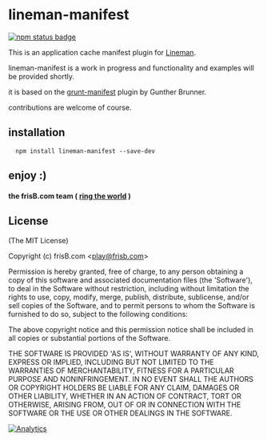 lineman-manifest
===

[![npm status badge](https://nodei.co/npm/lineman-manifest.png?stars=true&downloads=true)](https://nodei.co/npm/lineman-manifest/)

This is an application cache manifest plugin for [Lineman](http://linemanjs.com).

lineman-manifest is a work in progress and functionality and examples will be provided shortly.

it is based on the [grunt-manifest](https://github.com/gunta/grunt-manifest) plugin by Gunther Brunner.

contributions are welcome of course.

## installation

```
  npm install lineman-manifest --save-dev
```

## enjoy :)

#### the frisB.com team ( [ring the world](http://www.frisb.com "frisB.com") )


## License

(The MIT License)

Copyright (c) frisB.com &lt;play@frisb.com&gt;

Permission is hereby granted, free of charge, to any person obtaining
a copy of this software and associated documentation files (the
'Software'), to deal in the Software without restriction, including
without limitation the rights to use, copy, modify, merge, publish,
distribute, sublicense, and/or sell copies of the Software, and to
permit persons to whom the Software is furnished to do so, subject to
the following conditions:

The above copyright notice and this permission notice shall be
included in all copies or substantial portions of the Software.

THE SOFTWARE IS PROVIDED 'AS IS', WITHOUT WARRANTY OF ANY KIND,
EXPRESS OR IMPLIED, INCLUDING BUT NOT LIMITED TO THE WARRANTIES OF
MERCHANTABILITY, FITNESS FOR A PARTICULAR PURPOSE AND NONINFRINGEMENT.
IN NO EVENT SHALL THE AUTHORS OR COPYRIGHT HOLDERS BE LIABLE FOR ANY
CLAIM, DAMAGES OR OTHER LIABILITY, WHETHER IN AN ACTION OF CONTRACT,
TORT OR OTHERWISE, ARISING FROM, OUT OF OR IN CONNECTION WITH THE
SOFTWARE OR THE USE OR OTHER DEALINGS IN THE SOFTWARE.

[![Analytics](https://ga-beacon.appspot.com/UA-40562957-2/lineman-manifest/readme)](https://github.com/igrigorik/ga-beacon)
